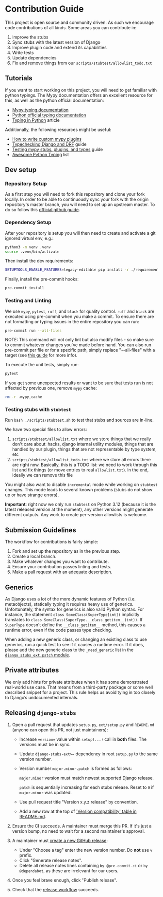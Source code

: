 # Contribution Guide

This project is open source and community driven. As such we encourage code contributions of all kinds. Some areas you can contribute in:

1. Improve the stubs
2. Sync stubs with the latest version of Django
3. Improve plugin code and extend its capabilities
4. Write tests
5. Update dependencies
6. Fix and remove things from our `scripts/stubtest/allowlist_todo.txt`

## Tutorials

If you want to start working on this project, you will need to get familiar with python typings.
The Mypy documentation offers an excellent resource for this, as well as the python official documentation:

- [Mypy typing documentation](https://mypy.readthedocs.io/en/stable/#overview-type-system-reference)
- [Python official typing documentation](https://docs.python.org/3/library/typing.html)
- [Typing in Python](https://inventwithpython.com/blog/2019/11/24/type-hints-for-busy-python-programmers/) article

Additionally, the following resources might be useful:

- [How to write custom mypy plugins](https://mypy.readthedocs.io/en/stable/extending_mypy.html)
- [Typechecking Django and DRF](https://sobolevn.me/2019/08/typechecking-django-and-drf) guide
- [Testing mypy stubs, plugins, and types](https://sobolevn.me/2019/08/testing-mypy-types) guide
- [Awesome Python Typing](https://github.com/typeddjango/awesome-python-typing) list

## Dev setup

### Repository Setup

As a first step you will need to fork this repository and clone your fork locally.
In order to be able to continuously sync your fork with the origin repository's master branch, you will need to set up an upstream master. To do so follow this [official github guide](https://docs.github.com/en/free-pro-team@latest/github/collaborating-with-issues-and-pull-requests/syncing-a-fork).

### Dependency Setup

After your repository is setup you will then need to create and activate a git ignored virtual env, e.g.:

```bash
python3 -m venv .venv
source .venv/bin/activate
```

Then install the dev requirements:

```bash
SETUPTOOLS_ENABLE_FEATURES=legacy-editable pip install -r ./requirements.txt
```

Finally, install the pre-commit hooks:

```bash
pre-commit install
```

### Testing and Linting

We use `mypy`, `pytest`, `ruff`, and `black` for quality control. `ruff` and `black` are executed using pre-commit when you make a commit.
To ensure there are not formatting or typing issues in the entire repository you can run:

```bash
pre-commit run --all-files
```

NOTE: This command will not only lint but also modify files - so make sure to commit whatever changes you've made before hand.
You can also run pre-commit per file or for a specific path, simply replace "--all-files" with a target (see [this guide](https://codeburst.io/tool-your-django-project-pre-commit-hooks-e1799d84551f) for more info).

To execute the unit tests, simply run:

```bash
pytest
```

If you get some unexpected results or want to be sure that tests run is not affected by previous one, remove `mypy` cache:

```bash
rm -r .mypy_cache
```

### Testing stubs with `stubtest`

Run `bash ./scripts/stubtest.sh` to test that stubs and sources are in-line.

We have two special files to allow errors:
1. `scripts/stubtest/allowlist.txt` where we store things that we really don't care about: hacks, django internal utility modules, things that are handled by our plugin, things that are not representable by type system, etc
2. `scripts/stubtest/allowlist_todo.txt` where we store all errors there are right now. Basically, this is a TODO list: we need to work through this list and fix things (or move entries to real `allowlist.txt`). In the end, ideally we can remove this file

You might also want to disable `incremental` mode while working on `stubtest` changes.
This mode leads to several known problems (stubs do not show up or have strange errors).

**Important**: right now we only run `stubtest` on Python 3.12 (because it is the latest released version at the moment), any other versions might generate different outputs. Any work to create per-version allowlists is welcome.

## Submission Guidelines

The workflow for contributions is fairly simple:

1. Fork and set up the repository as in the previous step.
2. Create a local branch.
3. Make whatever changes you want to contribute.
4. Ensure your contribution passes linting and tests.
5. Make a pull request with an adequate description.

## Generics

As Django uses a lot of the more dynamic features of Python (i.e. metaobjects), statically typing it requires heavy use of generics.
Unfortunately, the syntax for generics is also valid Python syntax.
For instance, the statement `class SomeClass(SuperType[int])` implicitly translates to `class SomeClass(SuperType.__class_getitem__(int))`.
If `SuperType` doesn't define the `__class_getitem__` method, this causes a runtime error, even if the code passes type checking.

When adding a new generic class, or changing an existing class to use generics, run a quick test to see if it causes a runtime error.
If it does, please add the new generic class to the `_need_generic` list in the [`django_stubs_ext.patch` module](https://github.com/typeddjango/django-stubs/blob/master/ext/django_stubs_ext/patch.py).

## Private attributes

We only add hints for private attributes when it has some demonstrated real-world use case.
That means from a third-party package or some well described snippet for a project.
This rule helps us avoid tying in too closely to Django’s undocumented internals.


## Releasing `django-stubs`

1. Open a pull request that updates `setup.py`, `ext/setup.py` and `README.md`
   (anyone can open this PR, not just maintainers):

    - Increase `version=` value within `setup(...)` call in **both** files. The versions must be in sync.
    - Update `django-stubs-ext>=` dependency in root `setup.py` to the same version number.
    - Version number `major.minor.patch` is formed as follows:

      `major.minor` version must match newest supported Django release.

      `patch` is sequentially increasing for each stubs release. Reset to `0` if `major.minor` was updated.

    - Use pull request title "Version x.y.z release" by convention.
    - Add a new row at the top of ['Version compatibility' table in README.md](README.md#version-compatibility).

2. Ensure the CI succeeds. A maintainer must merge this PR. If it's just a version bump, no need
   to wait for a second maintainer's approval.

3. A maintainer must [сreate a new GitHub release](https://github.com/typeddjango/django-stubs/releases/new):

    - Under "Choose a tag" enter the new version number. Do **not** use `v` prefix.
    - Click "Generate release notes".
    - Delete all release notes lines containing `by @pre-commit-ci` or `by @dependabot`, as these
      are irrelevant for our users.

4. Once you feel brave enough, click "Publish release".

5. Check that the [release workflow](https://github.com/typeddjango/django-stubs/actions/workflows/release.yml) succeeds.
